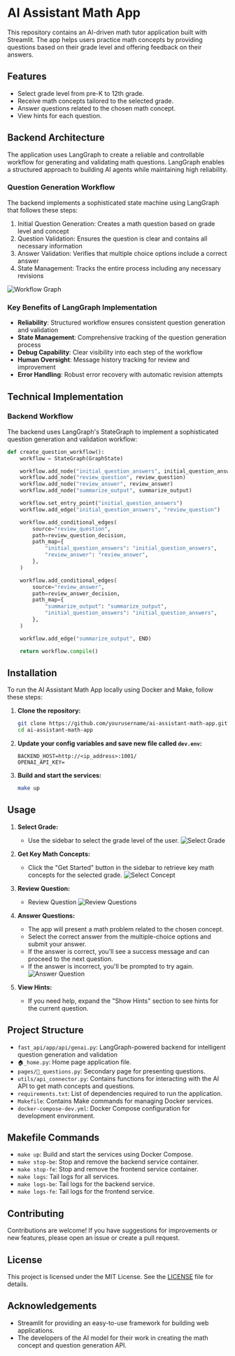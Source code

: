# AI Assistant Math App

This repository contains an AI-driven math tutor application built with Streamlit. The app helps users practice math concepts by providing questions based on their grade level and offering feedback on their answers.

## Features

- Select grade level from pre-K to 12th grade.
- Receive math concepts tailored to the selected grade.
- Answer questions related to the chosen math concept.
- View hints for each question.

## Backend Architecture

The application uses LangGraph to create a reliable and controllable workflow for generating and validating math questions. LangGraph enables a structured approach to building AI agents while maintaining high reliability.

### Question Generation Workflow

The backend implements a sophisticated state machine using LangGraph that follows these steps:

1. Initial Question Generation: Creates a math question based on grade level and concept
2. Question Validation: Ensures the question is clear and contains all necessary information
3. Answer Validation: Verifies that multiple choice options include a correct answer
4. State Management: Tracks the entire process including any necessary revisions

![Workflow Graph](screenshots/workflow_graph.png)

### Key Benefits of LangGraph Implementation

- **Reliability**: Structured workflow ensures consistent question generation and validation
- **State Management**: Comprehensive tracking of the question generation process
- **Debug Capability**: Clear visibility into each step of the workflow
- **Human Oversight**: Message history tracking for review and improvement
- **Error Handling**: Robust error recovery with automatic revision attempts

## Technical Implementation

### Backend Workflow

The backend uses LangGraph's StateGraph to implement a sophisticated question generation and validation workflow:

```python
def create_question_workflow():
    workflow = StateGraph(GraphState)

    workflow.add_node("initial_question_answers", initial_question_answers)
    workflow.add_node("review_question", review_question)
    workflow.add_node("review_answer", review_answer)
    workflow.add_node("summarize_output", summarize_output)

    workflow.set_entry_point("initial_question_answers")
    workflow.add_edge("initial_question_answers", "review_question")

    workflow.add_conditional_edges(
        source="review_question",
        path=review_question_decision,
        path_map={
            "initial_question_answers": "initial_question_answers",
            "review_answer": "review_answer",
        },
    )

    workflow.add_conditional_edges(
        source="review_answer",
        path=review_answer_decision,
        path_map={
            "summarize_output": "summarize_output",
            "initial_question_answers": "initial_question_answers",
        },
    )

    workflow.add_edge("summarize_output", END)

    return workflow.compile()
```

## Installation

To run the AI Assistant Math App locally using Docker and Make, follow these steps:

1. **Clone the repository:**
   ```bash
   git clone https://github.com/yourusername/ai-assistant-math-app.git
   cd ai-assistant-math-app
   ```

2. **Update your config variables and save new file called `dev.env`:**
   ```
   BACKEND_HOST=http://<ip_address>:1001/
   OPENAI_API_KEY=
   ```
3. **Build and start the services:**
   ```bash
   make up
   ```

## Usage

1. **Select Grade:**
   - Use the sidebar to select the grade level of the user.
   ![Select Grade](screenshots/select_grade.png)

2. **Get Key Math Concepts:**
   - Click the "Get Started" button in the sidebar to retrieve key math concepts for the selected grade.
   ![Select Concept](screenshots/select_concept.png)

3. **Review Question:**
   - Review Question 
   ![Review Questions](screenshots/question.png)

4. **Answer Questions:**
   - The app will present a math problem related to the chosen concept.
   - Select the correct answer from the multiple-choice options and submit your answer.
   - If the answer is correct, you'll see a success message and can proceed to the next question.
   - If the answer is incorrect, you'll be prompted to try again.
   ![Answer Question](screenshots/question_answered.png)

4. **View Hints:**
   - If you need help, expand the "Show Hints" section to see hints for the current question.

## Project Structure

- `fast_api/app/api/genai.py`: LangGraph-powered backend for intelligent question generation and validation
- `🏠_home.py`: Home page application file.
- `pages/📖_questions.py`: Secondary page for presenting questions.
- `utils/api_connector.py`: Contains functions for interacting with the AI API to get math concepts and questions.
- `requirements.txt`: List of dependencies required to run the application.
- `Makefile`: Contains Make commands for managing Docker services.
- `docker-compose-dev.yml`: Docker Compose configuration for development environment.

## Makefile Commands

- `make up`: Build and start the services using Docker Compose.
- `make stop-be`: Stop and remove the backend service container.
- `make stop-fe`: Stop and remove the frontend service container.
- `make logs`: Tail logs for all services.
- `make logs-be`: Tail logs for the backend service.
- `make logs-fe`: Tail logs for the frontend service.

## Contributing

Contributions are welcome! If you have suggestions for improvements or new features, please open an issue or create a pull request.

## License

This project is licensed under the MIT License. See the [LICENSE](LICENSE) file for details.

## Acknowledgements

- Streamlit for providing an easy-to-use framework for building web applications.
- The developers of the AI model for their work in creating the math concept and question generation API.
